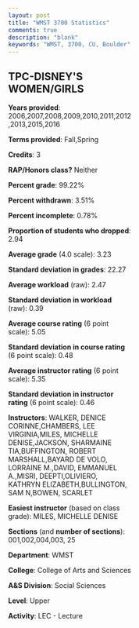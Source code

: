 ```yaml
---
layout: post
title: "WMST 3700 Statistics"
comments: true
description: "blank"
keywords: "WMST, 3700, CU, Boulder"
--- 
```

<head>
<script src="https://ajax.googleapis.com/ajax/libs/jquery/2.1.3/jquery.min.js"></script>
<script src="https://dl.dropboxusercontent.com/s/pc42nxpaw1ea4o9/highcharts.js?dl=0"></script>
<!-- <script src="../assets/js/highcharts.js"></script> -->
<style type="text/css">@font-face {
	font-family: "Bebas Neue";
	src: url(https://www.filehosting.org/file/details/544349/BebasNeue%20Regular.otf) format("opentype");
	}
	h1.Bebas { 
		font-family: "Bebas Neue", Verdana, Tahoma;
	}
</style>
</head>
<body>
	<div id="container" style="float: right; width: 45%; height: 88%; margin-left: 2.5%; margin-right: 2.5%;"></div>
	<script language="JavaScript">
		$(document).ready(function() {
		var chart = {type: 'column'};
		var title = {text: 'Grade Distribution'};
		var xAxis = {categories: ['A','B','C','D','F'],crosshair: true};
		var yAxis = {min: 0,title: {text: 'Percentage'}};
		var tooltip = {headerFormat: '<center><b><span style="font-size:20px">{point.key}</span></b></center>',
		               pointFormat: '<td style="padding:0"><b>{point.y:.1f}%</b></td>',
		               footerFormat: '</table>',shared: true,useHTML: true};
		var plotOptions = {column: {pointPadding: 0.0,borderWidth: 0}};  
		var credits = {enabled: false};var series= [{name: 'Percent',data: [39.58,46.25,12.22,0.42,1.53,]}];
		var json = {};
		json.chart = chart;
		json.title = title;
		json.tooltip = tooltip;
		json.xAxis = xAxis;
		json.yAxis = yAxis;  
		json.series = series;
		json.plotOptions = plotOptions;  
		json.credits = credits;
		$('#container').highcharts(json);
	});
	</script>
</body>
			   
## TPC-DISNEY'S WOMEN/GIRLS

**Years provided**: 2006,2007,2008,2009,2010,2011,2012,2013,2015,2016

**Terms provided**: Fall,Spring

**Credits**: 3

**RAP/Honors class?** Neither

**Percent grade**: 99.22%

**Percent withdrawn**: 3.51%

**Percent incomplete**: 0.78%

**Proportion of students who dropped**: 2.94

**Average grade** (4.0 scale): 3.23

**Standard deviation in grades**: 22.27

**Average workload** (raw): 2.47

**Standard deviation in workload** (raw): 0.39

**Average course rating** (6 point scale): 5.05

**Standard deviation in course rating** (6 point scale): 0.48

**Average instructor rating** (6 point scale): 5.35

**Standard deviation in instructor rating** (6 point scale): 0.46

**Instructors**: WALKER, DENICE CORINNE,CHAMBERS, LEE VIRGINIA,MILES, MICHELLE DENISE,JACKSON, SHARMAINE TIA,BUFFINGTON, ROBERT MARSHALL,BAYARD DE VOLO, LORRAINE M.,DAVID, EMMANUEL A.,MISRI, DEEPTI,OLIVIERO, KATHRYN ELIZABETH,BULLINGTON, SAM N,BOWEN, SCARLET

**Easiest instructor** (based on class grade): MILES, MICHELLE DENISE

**Sections** (and **number of sections**): 001,002,004,003, 25

**Department**: WMST

**College**: College of Arts and Sciences

**A&S Division**: Social Sciences

**Level**: Upper

**Activity**: LEC - Lecture
